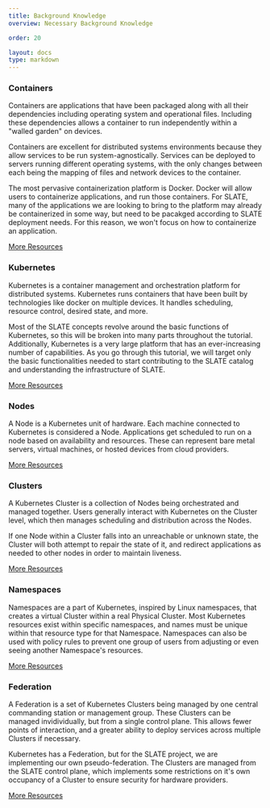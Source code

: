 ```yaml
---
title: Background Knowledge
overview: Necessary Background Knowledge

order: 20

layout: docs
type: markdown
---
```


<html>
<head>
  <!-- <link rel="stylesheet" href="https://cdn.jsdelivr.net/npm/semantic-ui@2.4.0/dist/semantic.min.css"> -->
  <title>Helm</title>
</head>
<body>
          <div class="content">
              <div>
                      <div class="ui grey segment">
                          <h3 class="ui header">Containers</h3>
                          <p> Containers are applications that have been packaged along with all their dependencies including operating system and operational files. Including these dependencies allows a container to run independently within a "walled garden" on devices. </p>
                          <p> Containers are excellent for distributed systems environments because they allow services to be run system-agnostically. Services can be deployed to servers running different operating systems, with the only changes between each being the mapping of files and network devices to the container. </p>
                          <p> The most pervasive containerization platform is Docker. Docker will allow users to containerize applications, and run those containers. For SLATE, many of the applications we are looking to bring to the platform may already be containerized in some way, but need to be pacakged according to SLATE deployment needs. For this reason, we won't focus on how to containerize an application. </p>
                          <a href="https://www.docker.com/resources/what-container" class="ui gray button" role="button"> More Resources </a>
                      </div>
                      <div class="ui grey segment">
                          <h3 class="ui header">Kubernetes</h3>
                          <p> Kubernetes is a container management and orchestration platform for distributed systems. Kubernetes runs containers that have been built by technologies like docker on multiple devices. It handles scheduling, resource control, desired state, and more.</p>
                          <p> Most of the SLATE concepts revolve around the basic functions of Kubernetes, so this will be broken into many parts throughout the tutorial. Additionally, Kubernetes is a very large platform that has an ever-increasing number of capabilities. As you go through this tutorial, we will target only the basic functionalities needed to start contributing to the SLATE catalog and understanding the infrastructure of SLATE. </p>
                          <a href="https://kubernetes.io/docs/concepts/" class="ui gray button" role="button"> More Resources </a>
                      </div>
                      <div class="ui grey segment">
                          <h3 class="ui header">Nodes</h3>
                          <p> A Node is a Kubernetes unit of hardware. Each machine connected to Kubernetes is considered a Node. Applications get scheduled to run on a node based on availability and resources. These can represent bare metal servers, virtual machines, or hosted devices from cloud providers. </p>
                          <a href="https://kubernetes.io/docs/concepts/architecture/nodes/" class="ui gray button" role="button"> More Resources </a>
                      </div>
                      <div class="ui grey segment">
                          <h3 class="ui header">Clusters</h3>
                          <p> A Kubernetes Cluster is a collection of Nodes being orchestrated and managed together. Users generally interact with Kubernetes on the Cluster level, which then manages scheduling and distribution across the Nodes. </p>
                          <p> If one Node within a Cluster falls into an unreachable or unknown state, the Cluster will both attempt to repair the state of it, and redirect applications as needed to other nodes in order to maintain liveness. </p>
                          <a href="https://kubernetesbootcamp.github.io/kubernetes-bootcamp/1-1.html" class="ui gray button" role="button"> More Resources </a>
                      </div>
                      <div class="ui grey segment">
                          <h3 class="ui header">Namespaces</h3>
                          <p> Namespaces are a part of Kubernetes, inspired by Linux namespaces, that creates a virtual Cluster within a real Physical Cluster. Most Kubernetes resources exist within specific namespaces, and names must be unique within that resource type for that Namespace. Namespaces can also be used with policy rules to prevent one group of users from adjusting or even seeing another Namespace's resources. </p>
                          <a href="https://kubernetes.io/docs/concepts/overview/working-with-objects/namespaces/" class="ui gray button" role="button"> More Resources </a>
                      </div>
                      <div class="ui grey segment">
                          <h3 class="ui header">Federation</h3>
                          <p> A Federation is a set of Kubernetes Clusters being managed by one central commanding station or management group. These Clusters can be managed invidividually, but from a single control plane. This allows fewer points of interaction, and a greater ability to deploy services across multiple Clusters if necessary. </p>
                          <p> Kubernetes has a Federation, but for the SLATE project, we are implementing our own pseudo-federation. The Clusters are managed from the SLATE control plane, which implements some restrictions on it's own occupancy of a Cluster to ensure security for hardware providers. </p>
                          <a href="https://kubernetes.io/docs/concepts/cluster-administration/federation/" class="ui gray button" role="button"> More Resources </a>
			  </div>
			</div>
              </div>
</body>
</html>

